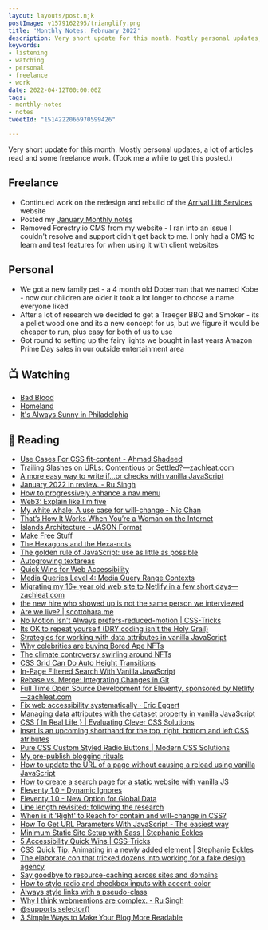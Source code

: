 ```yaml
---
layout: layouts/post.njk
postImage: v1579162295/trianglify.png
title: 'Monthly Notes: February 2022'
description: Very short update for this month. Mostly personal updates, a lot of articles read and some freelance work
keywords:
- listening
- watching
- personal
- freelance
- work
date: 2022-04-12T00:00:00Z
tags:
- monthly-notes
- notes
tweetId: "1514222066970599426"

---
```


Very short update for this month. Mostly personal updates, a lot of articles read and some freelance work. (Took me a while to get this posted.)

## Freelance
- Continued work on the redesign and rebuild of the [Arrival Lift Services](https://www.arrival-lifts.co.uk "Arrival Lift Services") website
- Posted my [January Monthly notes](/notes/monthly-notes-january-2022/ "Monthly Notes: January 2022")
- Removed Forestry.io CMS from my website - I ran into an issue I couldn't resolve and support didn't get back to me. I only had a CMS to learn and test features for when using it with client websites

## Personal
- We got a new family pet - a 4 month old Doberman that we named Kobe - now our children are older it took a lot longer to choose a name everyone liked
- After a lot of research we decided to get a Traeger BBQ and Smoker - its a pellet wood one and its a new concept for us, but we figure it would be cheaper to run, plus easy for both of us to use
- Got round to setting up the fairy lights we bought in last years Amazon Prime Day sales in our outside entertainment area


## 📺 Watching
- [Bad Blood](https://www.themoviedb.org/tv/72742-bad-blood "Bad Blood")
- [Homeland](https://www.themoviedb.org/tv/1407-homeland "Homeland")
- [It's Always Sunny in Philadelphia](https://www.themoviedb.org/tv/2710-it-s-always-sunny-in-philadelphia "It's Always Sunny in Philadelphia")

## 📖 Reading
- [Use Cases For CSS fit-content - Ahmad Shadeed](https://ishadeed.com/snippet/fit-content/ "Use Cases For CSS fit-content - Ahmad Shadeed")
- [Trailing Slashes on URLs: Contentious or Settled?—zachleat.com](https://www.zachleat.com/web/trailing-slash/ "Trailing Slashes on URLs: Contentious or Settled?—zachleat.com")
- [A more easy way to write if...or checks with vanilla JavaScript](https://gomakethings.com/a-more-easy-way-to-write-if...or-checks-with-vanilla-javascript/ "A more easy way to write if...or checks with vanilla JavaScript")
- [January 2022 in review. - Ru Singh](https://rusingh.com/january-2022-in-review/ "January 2022 in review. - Ru Singh")
- [How to progressively enhance a nav menu](https://gomakethings.com/how-to-progressively-enhance-a-nav-menu/ "How to progressively enhance a nav menu")
- [Web3: Explain like I'm five](https://blog.abhiraj.co/web3-explain-like-im-five "Web3: Explain like I'm five")
- [My white whale: A use case for will-change - Nic Chan](https://www.nicchan.me/blog/a-use-case-for-will-change/ "My white whale: A use case for will-change - Nic Chan")
- [That’s How It Works When You’re a Woman on the Internet](https://lyz.substack.com/p/thats-how-it-works-when-youre-a-woman "That’s How It Works When You’re a Woman on the Internet")
- [Islands Architecture - JASON Format](https://jasonformat.com/islands-architecture/ "Islands Architecture - JASON Format")
- [Make Free Stuff](https://mxb.dev/blog/make-free-stuff/ "Make Free Stuff")
- [The Hexagons and the Hexa-nots](https://daverupert.com/2022/01/hexagons/ "The Hexagons and the Hexa-nots")
- [The golden rule of JavaScript: use as little as possible](https://gomakethings.com/the-golden-rule-of-javascript-use-as-little-as-possible/ "The golden rule of JavaScript: use as little as possible")
- [Autogrowing textareas](https://gomakethings.com/autogrowing-textareas/ "Autogrowing textareas")
- [Quick Wins for Web Accessibility](https://a11y.coffee/quick-wins/ "Quick Wins for Web Accessibility")
- [Media Queries Level 4: Media Query Range Contexts](https://www.bram.us/2021/10/26/media-queries-level-4-media-query-range-contexts/ "Media Queries Level 4: Media Query Range Contexts")
- [Migrating my 16+ year old web site to Netlify in a few short days—zachleat.com](https://www.zachleat.com/web/zachleat-on-netlify/ "Migrating my 16+ year old web site to Netlify in a few short days—zachleat.com")
- [the new hire who showed up is not the same person we interviewed](https://www.askamanager.org/2022/01/the-new-hire-who-showed-up-is-not-the-same-person-we-interviewed.html "the new hire who showed up is not the same person we interviewed")
- [Are we live? | scottohara.me](https://www.scottohara.me/blog/2022/02/05/are-we-live.html "Are we live? | scottohara.me")
- [No Motion Isn't Always prefers-reduced-motion | CSS-Tricks](https://css-tricks.com/nuking-motion-with-prefers-reduced-motion/ "No Motion Isn't Always prefers-reduced-motion | CSS-Tricks")
- [Its OK to repeat yourself (DRY coding isn't the Holy Grail)](https://gomakethings.com/its-ok-to-repeat-yourself-dry-coding-isnt-the-holy-grail/ "Its OK to repeat yourself (DRY coding isn't the Holy Grail)")
- [Strategies for working with data attributes in vanilla JavaScript](https://gomakethings.com/strategies-for-working-with-data-attributes-in-vanilla-javascript/ "Strategies for working with data attributes in vanilla JavaScript")
- [Why celebrities are buying Bored Ape NFTs](https://www.polygon.com/22904893/nft-explainer-why-celebrities-buy-bored-ape-yacht-club-jimmy-fallon-paris-hilton "Why celebrities are buying Bored Ape NFTs")
- [The climate controversy swirling around NFTs](https://www.theverge.com/2021/3/15/22328203/nft-cryptoart-ethereum-blockchain-climate-change "The climate controversy swirling around NFTs")
- [CSS Grid Can Do Auto Height Transitions](https://css-tricks.com/css-grid-can-do-auto-height-transitions/ "CSS Grid Can Do Auto Height Transitions")
- [In-Page Filtered Search With Vanilla JavaScript](https://css-tricks.com/in-page-filtered-search-with-vanilla-javascript/ "In-Page Filtered Search With Vanilla JavaScript")
- [Rebase vs. Merge: Integrating Changes in Git](https://css-tricks.com/rebase-vs-merge-integrating-changes-in-git/ "Rebase vs. Merge: Integrating Changes in Git")
- [Full Time Open Source Development for Eleventy, sponsored by Netlify—zachleat.com](https://www.zachleat.com/web/eleventy-oss/ "Full Time Open Source Development for Eleventy, sponsored by Netlify—zachleat.com")
- [Fix web accessibility systematically · Eric Eggert](https://yatil.net/blog/fix-web-accessibility-systematically "Fix web accessibility systematically · Eric Eggert")
- [Managing data attributes with the dataset property in vanilla JavaScript](https://gomakethings.com/managing-data-attributes-with-the-dataset-property-in-vanilla-javascript/ "Managing data attributes with the dataset property in vanilla JavaScript")
- [CSS { In Real Life } | Evaluating Clever CSS Solutions](https://css-irl.info/evaluating-clever-css-solutions/ "CSS { In Real Life } | Evaluating Clever CSS Solutions")
- [inset is an upcoming shorthand for the top, right, bottom and left CSS atributes](https://www.stefanjudis.com/today-i-learned/inset-is-a-shorthand-for-top-right-bottom-and-left/ "inset is an upcoming shorthand for the top, right, bottom and left CSS atributes")
- [Pure CSS Custom Styled Radio Buttons | Modern CSS Solutions](https://moderncss.dev/pure-css-custom-styled-radio-buttons/ "Pure CSS Custom Styled Radio Buttons | Modern CSS Solutions")
- [My pre-publish blogging rituals](https://daverupert.com/2021/10/pre-publish-blogging-rituals/ "My pre-publish blogging rituals")
- [How to update the URL of a page without causing a reload using vanilla JavaScript](https://gomakethings.com/how-to-update-the-url-of-a-page-without-causing-a-reload-using-vanilla-javascript/ "How to update the URL of a page without causing a reload using vanilla JavaScript")
- [How to create a search page for a static website with vanilla JS](https://gomakethings.com/how-to-create-a-search-page-for-a-static-website-with-vanilla-js/ "How to create a search page for a static website with vanilla JS")
- [Eleventy 1.0 - Dynamic Ignores](https://www.raymondcamden.com/2021/10/15/eleventy-10-dynamic-ignores "Eleventy 1.0 - Dynamic Ignores")
- [Eleventy 1.0 - New Option for Global Data](https://www.raymondcamden.com/2021/11/02/eleventy-10-new-option-for-global-data "Eleventy 1.0 - New Option for Global Data")
- [Line length revisited: following the research](https://css-tricks.com/line-length-revisited-following-the-research/ "Line length revisited: following the research")
- [When is it 'Right' to Reach for contain and will-change in CSS?](https://css-tricks.com/when-is-it-right-to-reach-for-contain-and-will-change-in-css/ "When is it 'Right' to Reach for contain and will-change in CSS?")
- [How To Get URL Parameters With JavaScript - The easiest way](https://html-online.com/articles/get-url-parameters-javascript/ "How To Get URL Parameters With JavaScript - The easiest way")
- [Minimum Static Site Setup with Sass | Stephanie Eckles](https://thinkdobecreate.com/articles/minimum-static-site-sass-setup/?utm_campaign=Animating+Element+Appearance+and+Minimum+Sass+Setup+%7C+ModernCSS+Newsletter+%2334+-+7637256&utm_medium=email&utm_source=convertkit "Minimum Static Site Setup with Sass | Stephanie Eckles")
- [5 Accessibility Quick Wins | CSS-Tricks](https://css-tricks.com/5-accessibility-quick-wins-you-can-implement-today/ "5 Accessibility Quick Wins | CSS-Tricks")
- [CSS Quick Tip: Animating in a newly added element | Stephanie Eckles](https://thinkdobecreate.com/articles/css-animating-newly-added-element/?utm_campaign=Animating+Element+Appearance+and+Minimum+Sass+Setup+%7C+ModernCSS+Newsletter+%2334+-+7637256&utm_medium=email&utm_source=convertkit "CSS Quick Tip: Animating in a newly added element | Stephanie Eckles")
- [The elaborate con that tricked dozens into working for a fake design agency](https://www.bbc.com/news/uk-60387324 "The elaborate con that tricked dozens into working for a fake design agency")
- [Say goodbye to resource-caching across sites and domains](https://www.stefanjudis.com/notes/say-goodbye-to-resource-caching-across-sites-and-domains/ "Say goodbye to resource-caching across sites and domains")
- [How to style radio and checkbox inputs with accent-color](https://www.stefanjudis.com/snippets/how-to-style-and-define-the-color-of-radio-and-checkbox-inputs/ "How to style radio and checkbox inputs with accent-color")
- [Always style links with a pseudo-class](https://www.tempertemper.net/blog/always-style-links-with-a-pseudo-class "Always style links with a pseudo-class")
- [Why I think webmentions are complex. - Ru Singh](https://rusingh.com/why-think-webmentions-complex/ "Why I think webmentions are complex. - Ru Singh")
- [@supports selector()](https://css-tricks.com/supports-selector/ "@supports selector()")
- [3 Simple Ways to Make Your Blog More Readable](https://lo-victoria.com/3-simple-ways-to-make-your-blog-more-readable "3 Simple Ways to Make Your Blog More Readable")
